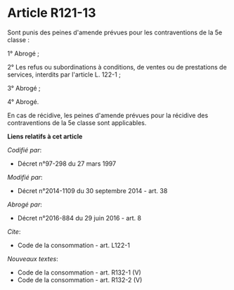 # Article R121-13

Sont punis des peines d'amende prévues pour les contraventions de la 5e classe : 

1° Abrogé ; 

2° Les refus ou subordinations à conditions, de ventes ou de prestations de services, interdits par l'article L. 122-1 ; 

3° Abrogé ; 

4° Abrogé. 

En cas de récidive, les peines d'amende prévues pour la récidive des contraventions de la 5e classe sont applicables.

**Liens relatifs à cet article**

_Codifié par_:

  - Décret n°97-298 du 27 mars 1997

_Modifié par_:

  - Décret n°2014-1109 du 30 septembre 2014 - art. 38

_Abrogé par_:

  - Décret n°2016-884 du 29 juin 2016 - art. 8

_Cite_:

  - Code de la consommation - art. L122-1

_Nouveaux textes_:

  - Code de la consommation - art. R132-1 (V)
  - Code de la consommation - art. R132-2 (V)
